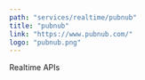 ```yaml
---
path: "services/realtime/pubnub"
title: "pubnub"
link: "https://www.pubnub.com/"
logo: "pubnub.png"
---
```


Realtime APIs
